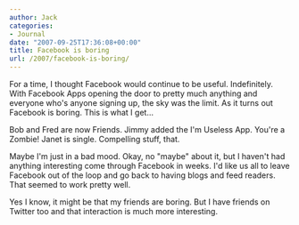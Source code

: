 ```yaml
---
author: Jack
categories:
- Journal
date: "2007-09-25T17:36:08+00:00"
title: Facebook is boring
url: /2007/facebook-is-boring/
---
```


For a time, I thought Facebook would continue to be useful. Indefinitely. With Facebook Apps opening the door to pretty much anything and everyone who's anyone signing up, the sky was the limit. As it turns out Facebook is boring. This is what I get&#8230; 

Bob and Fred are now Friends. Jimmy added the I'm Useless App. You're a Zombie! Janet is single. Compelling stuff, that. 

Maybe I'm just in a bad mood. Okay, no "maybe" about it, but I haven't had anything interesting come through Facebook in weeks. I'd like us all to leave Facebook out of the loop and go back to having blogs and feed readers. That seemed to work pretty well. 

Yes I know, it might be that my friends are boring. But I have friends on Twitter too and that interaction is much more interesting.